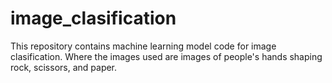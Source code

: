 # image_clasification
This repository contains machine learning model code for image clasification. Where the images used are images of people's hands shaping rock, scissors, and paper.
